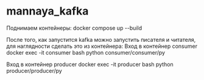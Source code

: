 # mannaya_kafka

Поднимаем контейнеры:
docker compose up --build


После того, как запустится kafka можно запустить писателя и читателя, для наглядности сделать это из контейнера:
Вход в контейнер consumer
docker exec -it consumer bash
python consumer/consumer/py

Вход в контейнер producer
docker exec -it producer bash
python producer/producer/py
